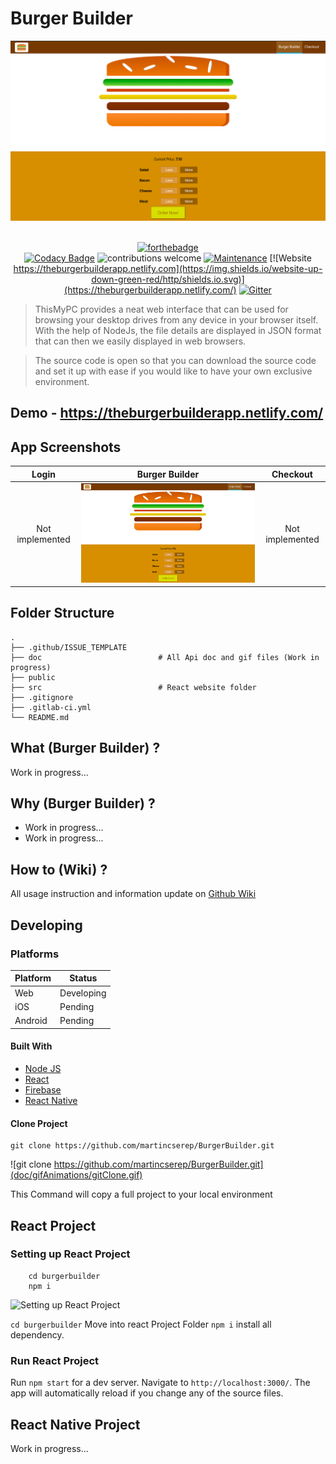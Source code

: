 
# Burger Builder
<div align="center">
    <a href="https://theburgerbuilderapp.netlify.com/">
        <img src="src/assets/screenshot1.png">
    </a>
</div>

<br />

<div align="center">

[![forthebadge](https://forthebadge.com/images/badges/made-with-javascript.svg)](https://theburgerbuilderapp.netlify.com/)
<br />
[![Codacy Badge](https://api.codacy.com/project/badge/Grade/c00af4f644a943d384cbf445581ed322)](https://www.codacy.com/manual/martincserep/BurgerBuilder?utm_source=github.com&amp;utm_medium=referral&amp;utm_content=martincserep/BurgerBuilder&amp;utm_campaign=Badge_Grade)
![contributions welcome](https://img.shields.io/badge/contributions-welcome-brightgreen.svg?style=flat) [![Maintenance](https://img.shields.io/badge/Maintained%3F-yes-green.svg)](https://github.com/supunlakmal/thismypc/graphs/commit-activity) [![Website https://theburgerbuilderapp.netlify.com](https://img.shields.io/website-up-down-green-red/http/shields.io.svg)](https://theburgerbuilderapp.netlify.com/) 
[![Gitter](https://badges.gitter.im/gitterHQ/gitter.svg)](https://gitter.im/burgerbuilder/community)
</div>

> ThisMyPC provides a neat web interface that can be used for browsing your desktop drives from any device in your browser itself. With the help of NodeJs, the file details are displayed in JSON format that can then we easily displayed in web browsers.

> The source code is open so that you can download the source code and set it up with ease if you would like to have your own exclusive environment.

## Demo - https://theburgerbuilderapp.netlify.com/


## App Screenshots

  Login         |  Burger Builder | Checkout |  
:--------------:|:---------------:|:--------:|
Not implemented |<img src="src/assets/screenshot1.png" title="Burger Builder" width="100%">|Not implemented |

## Folder Structure

    .
    ├── .github/ISSUE_TEMPLATE
    ├── doc                          # All Api doc and gif files (Work in progress)
    ├── public
    ├── src							 # React website folder                 
    ├── .gitignore
    ├── .gitlab-ci.yml
    └── README.md

## What (Burger Builder) ?

Work in progress...

## Why (Burger Builder) ?

- Work in progress...
- Work in progress...

## How to (Wiki) ?

All usage instruction and information update on [Github Wiki](https://github.com/martincserep/BurgerBuilder/wiki)

## Developing

### Platforms

Platform| Status
------------ | -------------
Web | Developing
iOS  | Pending
Android  | Pending

#### Built With

- [Node JS](https://nodejs.org/en/)
- [React](https://reactjs.org/)
- [Firebase](https://www.mongodb.com/)
- [React Native](https://facebook.github.io/react-native/)

#### Clone Project

```shell
git clone https://github.com/martincserep/BurgerBuilder.git
```
![git clone https://github.com/martincserep/BurgerBuilder.git](doc/gifAnimations/gitClone.gif)

This Command  will copy a full  project  to your local  environment

## React Project

### Setting up React Project

```shell
    cd burgerbuilder
    npm i
```

![Setting up React Project](doc/gifAnimations/reactSetup.gif)

`cd burgerbuilder` Move into react Project Folder
`npm i` install all  dependency.

### Run React Project

Run `npm start` for a dev server. Navigate to `http://localhost:3000/`. The app will automatically reload if you change any of the source files.

## React Native Project

Work in progress...
